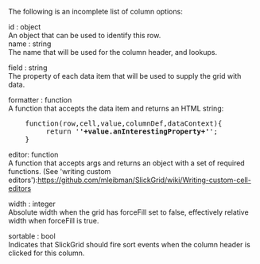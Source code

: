 The following is an incomplete list of column options:  

id : object  
    An object that can be used to identify this row.  
name : string  
    The name that will be used for the column header, and lookups.  

field : string  
    The property of each data item that will be used to supply the grid with data.  

formatter : function  
    A function that accepts the data item and returns an HTML string:  
<pre>
    function(row,cell,value,columnDef,dataContext){
         return '<b>'+value.anInterestingProperty+'</b>';
    }
</pre>

editor: function  
    A function that accepts args and returns an object with a set of required functions. (See 'writing custom editors'):https://github.com/mleibman/SlickGrid/wiki/Writing-custom-cell-editors  

width : integer  
    Absolute width when the grid has forceFill set to false, effectively relative width when forceFill is true.  

sortable : bool  
  Indicates that SlickGrid should fire sort events when the column header is clicked for this column.  